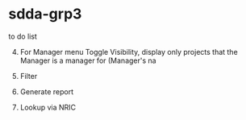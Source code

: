 # sdda-grp3

to do list

4. For Manager menu Toggle Visibility, display only projects that the Manager is a manager for (Manager's na

5. Filter

6. Generate report

7. Lookup via NRIC
